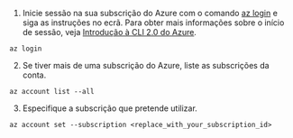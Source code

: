 1. Inicie sessão na sua subscrição do Azure com o comando [az login](/cli/azure/#login) e siga as instruções no ecrã. Para obter mais informações sobre o início de sessão, veja [Introdução à CLI 2.0 do Azure](/cli/azure/get-started-with-azure-cli).

  ```azurecli
  az login
  ```
2. Se tiver mais de uma subscrição do Azure, liste as subscrições da conta.

  ```azurecli
  az account list --all
  ```
3. Especifique a subscrição que pretende utilizar.

  ```azurecli
  az account set --subscription <replace_with_your_subscription_id>
  ```